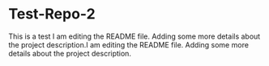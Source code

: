 # Test-Repo-2
This is a test
I am editing the README file. Adding some more details about the project description.I am editing the README file. Adding some more details about the project description.
